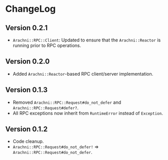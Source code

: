 # ChangeLog

## Version 0.2.1

- `Arachni::RPC::Client`: Updated to ensure that the `Arachni::Reactor` is
    running prior to RPC operations.

## Version 0.2.0

- Added `Arachni::Reactor`-based RPC client/server implementation.

## Version 0.1.3

- Removed `Arachni::RPC::Request#do_not_defer` and `Arachni::RPC::Request#defer?`.
- All RPC exceptions now inherit from `RuntimeError` instead of `Exception`.

## Version 0.1.2

- Code cleanup.
- `Arachni::RPC::Request#do_not_defer!` => `Arachni::RPC::Request#do_not_defer`.
